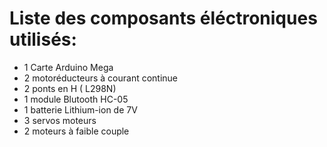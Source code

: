 # Liste des composants éléctroniques utilisés: 
<ul>
<li>1 Carte Arduino Mega</li>
<li>2 motoréducteurs à courant continue</li>
<li>2 ponts en H ( L298N) </li>
<li>1 module Blutooth HC-05</li>
<li>1 batterie Lithium-ion de 7V</li>
<li>3 servos moteurs</li>
<li>2 moteurs à faible couple</li>
</ul>
